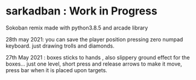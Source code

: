 # sarkadban : Work in Progress
Sokoban remix made with python3.8.5 and arcade library

28th may 2021: you can save the player position pressing zero numpad keyboard.
just drawing trolls and diamonds.

27th May 2021 : boxes sticks to hands , also slippery ground effect for the boxes... 
just one level, short press and release arrows to make it move, press bar when it is placed upon targets.


